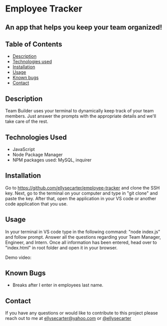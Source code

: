 # Employee Tracker

## An app that helps you keep your team organized!


## Table of Contents 

* [Description](#description)
* [Technologies used](#technologies-used)
* [Installation](#installation)
* [Usage](#usage)
* [Known bugs](#known-bugs)
* [Contact](#contact)

## Description 

Team Builder uses your terminal to dynamically keep track of your team members. Just answer the prompts with the appropriate details and we'll take care of the rest.

## Technologies Used
* JavaScript
* Node Package Manager
* NPM packages used: MySQL, inquirer

## Installation 

Go to https://github.com/ellysecarter/employee-tracker and clone the SSH key. Next, go to the terminal on your computer and type in "git clone" and paste the key. After that, open the application in your VS code or another code application that you use. 


## Usage 

In your terminal in VS code type in the following command: "node index.js" and follow prompt. Answer all the questions regarding your Team Manager, Engineer, and Intern. Once all information has been entered, head over to "index.html" in root folder and open it in your browser.

Demo video: 


## Known Bugs
* Breaks after I enter in employees last name. 

## Contact 

If you have any questions or would like to contribute to this project please reach out to me at ellysecarter@yahoo.com or [@ellysecarter](https://github.com/ellysecarter)